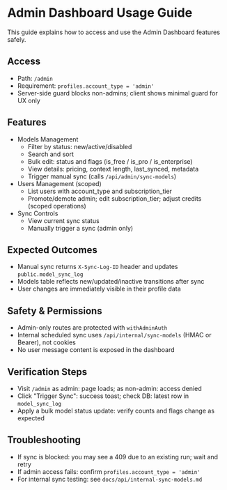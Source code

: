 # Admin Dashboard Usage Guide

This guide explains how to access and use the Admin Dashboard features safely.

## Access

- Path: `/admin`
- Requirement: `profiles.account_type = 'admin'`
- Server-side guard blocks non-admins; client shows minimal guard for UX only

## Features

- Models Management
  - Filter by status: new/active/disabled
  - Search and sort
  - Bulk edit: status and flags (is_free / is_pro / is_enterprise)
  - View details: pricing, context length, last_synced, metadata
  - Trigger manual sync (calls `/api/admin/sync-models`)
- Users Management (scoped)
  - List users with account_type and subscription_tier
  - Promote/demote admin; edit subscription_tier; adjust credits (scoped operations)
- Sync Controls
  - View current sync status
  - Manually trigger a sync (admin only)

## Expected Outcomes

- Manual sync returns `X-Sync-Log-ID` header and updates `public.model_sync_log`
- Models table reflects new/updated/inactive transitions after sync
- User changes are immediately visible in their profile data

## Safety & Permissions

- Admin-only routes are protected with `withAdminAuth`
- Internal scheduled sync uses `/api/internal/sync-models` (HMAC or Bearer), not cookies
- No user message content is exposed in the dashboard

## Verification Steps

- Visit `/admin` as admin: page loads; as non-admin: access denied
- Click "Trigger Sync": success toast; check DB: latest row in `model_sync_log`
- Apply a bulk model status update: verify counts and flags change as expected

## Troubleshooting

- If sync is blocked: you may see a 409 due to an existing run; wait and retry
- If admin access fails: confirm `profiles.account_type = 'admin'`
- For internal sync testing: see `docs/api/internal-sync-models.md`
